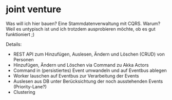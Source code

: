 # joint venture

Was will ich hier bauen?
Eine Stammdatenverwaltung mit CQRS. Warum? Weil es untypisch ist und ich trotzdem ausprobieren möchte, ob es gut funktioniert ;)

Details:
- REST API zum Hinzufügen, Auslesen, Ändern und Löschen (CRUD) von Personen
- Hinzufügen, Ändern und Löschen via Command zu Akka Actors
- Command in (persistiertes) Event umwandeln und auf Eventbus ablegen
- Worker lauschen auf Eventbus zur Verarbeitung der Events
- Auslesen aus DB unter Berücksichtung der noch ausstehenden Events (Priority-Lane?)
- Clustering
